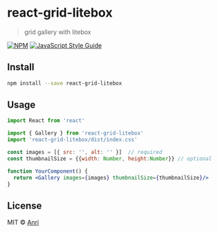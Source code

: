 # react-grid-litebox

> grid gallery with litebox

[![NPM](https://img.shields.io/npm/v/react-grid-litebox.svg)](https://www.npmjs.com/package/react-grid-litebox) [![JavaScript Style Guide](https://img.shields.io/badge/code_style-standard-brightgreen.svg)](https://standardjs.com)

## Install

```bash
npm install --save react-grid-litebox
```

## Usage

```jsx
import React from 'react'

import { Gallery } from 'react-grid-litebox'
import 'react-grid-litebox/dist/index.css'

const images = [{ src: '', alt: '' }]  // required
const thumbnailSize = {{width: Number, height:Number}} // optional

function YourComponent() {
  return <Gallery images={images} thumbnailSize={thumbnailSize}/>
}
```

## License

MIT © [Anri](https://github.com/otaridi)
